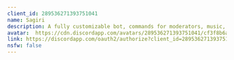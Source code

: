 ```yaml
---
client_id: 289536271393751041
name: Sagiri
description: A fully customizable bot, commands for moderators, music, fun, logs and many other things!
avatar:  https://cdn.discordapp.com/avatars/289536271393751041/cf3f8b6a24ca454e46cb0eea06c02fa8.png
link: https://discordapp.com/oauth2/authorize?client_id=289536271393751041&scope=bot&permissions=268487766
nsfw: false
---
```

